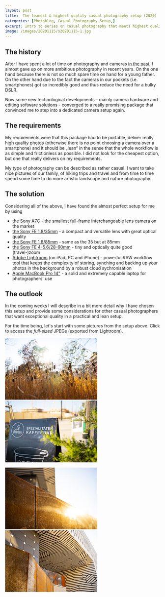 ```yaml
---
layout: post
title:  The leanest & highest quality casual photography setup (2020)
categories: [Photoblog, Casual Photography Setup,]
excerpt: Intro to series on casual photography that meets highest quality and convenience requirements
image: /images/20201115/s20201115-1.jpg
---
```


## The history

After I have spent a lot of time on photography and cameras [in the past](../my_personal_photography_history), I almost gave up on more ambitious photography in recent years. On the one hand because there is not so much spare time on hand for a young father. On the other hand due to the fact the cameras in our pockets (i.e. smartphones) got so incredibly good and thus reduce the need for a bulky DSLR.

Now some new technological developments - mainly camera hardware and editing software solutions - converged to a really promising package that convinced me to step into a dedicated camera setup again.

## The requirements

My requirements were that this package had to be portable, deliver really high quality photos (otherwise there is no point choosing a camera over a smartphone) and it should be „lean“ in the sense that the whole workflow is as simple and frictionless as possible. I did not look for the cheapest option, but one that really delivers on my requirements.

My type of photography can be described as rather casual. I want to take nice pictures of our family, of hiking trips and travel and from time to time spend some time to do more artistic landscape and nature photography. 

## The solution

Considering all of the above, I have found the almost perfect setup for me by using
- the Sony A7C  - the smallest full-frame interchangeable lens camera on the market 
- [the Sony FE 1.8/35mm](../sony_sel35f18f_review/) - a compact and versatile lens with great optical quality
- [the Sony FE 1.8/85mm](../sony_sel85f18_review/) - same as the 35 but at 85mm
- [the Sony FE 4-5.6/28-60mm](../sony_sel2860_review/) - tiny and optically quite good (travel-)zoom
- [Adobe Lightroom](../raw_workflow_with_adobe_lightroom/) (on iPad, PC and iPhone) - powerful RAW workflow tool that keeps the complexity of storing, synching and backing up your photos in the background by a robust cloud sychronisation
- [Apple MacBook Pro 14"](../apple_macbook_pro_m1pro_for_personal_use_and_casual_photography) - a solid and extremely capable laptop for photographers' use

## The outlook

In the coming weeks I will describe in a bit more detail why I have chosen this setup and provide some considerations for other casual photographers that want exceptional quality in a practical and lean setup.

For the time being, let's start with some pictures from the setup above. Click to access the _full-sized_ JPEGs (exported from Lightroom).

[![austria_campus1](../images/20201115/s20201115-1.jpg)](https://raw.githubusercontent.com/jakobhuerner/jakobhuerner.github.io/master/images/20201115/20201115-1.jpg)
[![austria_campus2](../images/20201115/s20201115-2.jpg)](https://raw.githubusercontent.com/jakobhuerner/jakobhuerner.github.io/master/images/20201115/20201115-2.jpg)

[![austria_campus3](../images/20201115/s20201115-3.jpg)](https://raw.githubusercontent.com/jakobhuerner/jakobhuerner.github.io/master/images/20201115/20201115-3.jpg)
[![austria_campus4](../images/20201115/s20201115-4.jpg)](https://raw.githubusercontent.com/jakobhuerner/jakobhuerner.github.io/master/images/20201115/20201115-4.jpg)
